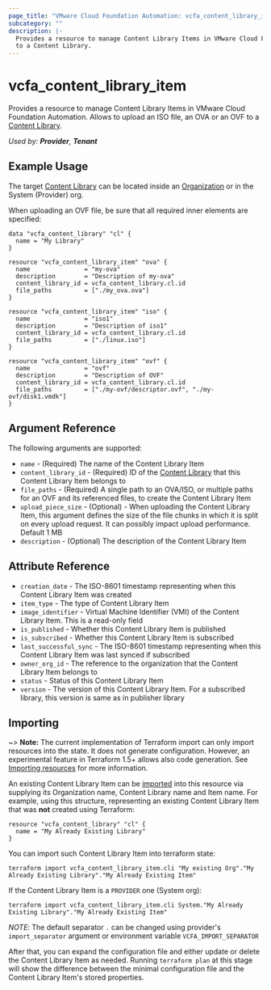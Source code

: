 ```yaml
---
page_title: "VMware Cloud Foundation Automation: vcfa_content_library_item"
subcategory: ""
description: |-
  Provides a resource to manage Content Library Items in VMware Cloud Foundation Automation. Allows to upload an ISO file, an OVA or an OVF
  to a Content Library.
---
```


# vcfa_content_library_item

Provides a resource to manage Content Library Items in VMware Cloud Foundation Automation. Allows to upload an ISO file, an OVA or an OVF
to a [Content Library][vcfa_content_library].

_Used by: **Provider**, **Tenant**_

## Example Usage

The target [Content Library][vcfa_content_library] can be located inside an [Organization][vcfa_org] or in the System (Provider) org.

When uploading an OVF file, be sure that all required inner elements are specified:

```hcl
data "vcfa_content_library" "cl" {
  name = "My Library"
}

resource "vcfa_content_library_item" "ova" {
  name               = "my-ova"
  description        = "Description of my-ova"
  content_library_id = vcfa_content_library.cl.id
  file_paths         = ["./my_ova.ova"]
}

resource "vcfa_content_library_item" "iso" {
  name               = "iso1"
  description        = "Description of iso1"
  content_library_id = vcfa_content_library.cl.id
  file_paths         = ["./linux.iso"]
}

resource "vcfa_content_library_item" "ovf" {
  name               = "ovf"
  description        = "Description of OVF"
  content_library_id = vcfa_content_library.cl.id
  file_paths         = ["./my-ovf/descriptor.ovf", "./my-ovf/disk1.vmdk"]
}

```

## Argument Reference

The following arguments are supported:

- `name` - (Required) The name of the Content Library Item
- `content_library_id` - (Required) ID of the [Content Library][vcfa_content_library] that this Content Library Item belongs to
- `file_paths` - (Required) A single path to an OVA/ISO, or multiple paths for an OVF and its referenced files, to create the Content Library Item
- `upload_piece_size` - (Optional) - When uploading the Content Library Item, this argument defines the size of the file chunks
  in which it is split on every upload request. It can possibly impact upload performance. Default 1 MB
- `description` - (Optional) The description of the Content Library Item

## Attribute Reference

- `creation_date` - The ISO-8601 timestamp representing when this Content Library Item was created
- `item_type` - The type of Content Library Item
- `image_identifier` - Virtual Machine Identifier (VMI) of the Content Library Item. This is a read-only field
- `is_published` - Whether this Content Library Item is published
- `is_subscribed` - Whether this Content Library Item is subscribed
- `last_successful_sync` - The ISO-8601 timestamp representing when this Content Library Item was last synced if subscribed
- `owner_org_id` - The reference to the organization that the Content Library Item belongs to
- `status` - Status of this Content Library Item
- `version` - The version of this Content Library Item. For a subscribed library, this version is same as in publisher library

## Importing

~> **Note:** The current implementation of Terraform import can only import resources into the state. It does not generate
configuration. However, an experimental feature in Terraform 1.5+ allows also code generation.
See [Importing resources][importing-resources] for more information.

An existing Content Library Item can be [imported][docs-import] into this resource via supplying its Organization name, Content Library name
and Item name. For example, using this structure, representing an existing Content Library Item that was **not** created using Terraform:

```hcl
resource "vcfa_content_library" "cl" {
  name = "My Already Existing Library"
}
```

You can import such Content Library Item into terraform state:

```shell
terraform import vcfa_content_library_item.cli "My existing Org"."My Already Existing Library"."My Already Existing Item"
```

If the Content Library Item is a `PROVIDER` one (System org):

```shell
terraform import vcfa_content_library_item.cli System."My Already Existing Library"."My Already Existing Item"
```

_NOTE_: The default separator `.` can be changed using provider's `import_separator` argument or environment variable `VCFA_IMPORT_SEPARATOR`

After that, you can expand the configuration file and either update or delete the Content Library Item as needed. Running `terraform plan`
at this stage will show the difference between the minimal configuration file and the Content Library Item's stored properties.

[docs-import]: https://www.terraform.io/docs/import
[importing-resources]: /providers/vmware/vcfa/latest/docs/guides/importing_resources
[vcfa_content_library]: /providers/vmware/vcfa/latest/docs/resources/content_library
[vcfa_org]: /providers/vmware/vcfa/latest/docs/resources/org
